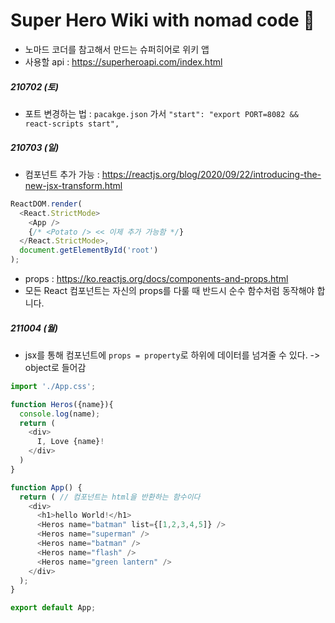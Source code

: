# Super Hero Wiki with nomad code 🦾

- 노마드 코더를 참고해서 만드는 슈퍼히어로 위키 앱
- 사용할 api : https://superheroapi.com/index.html

##### 210702 (토)

- 포트 변경하는 법 : `pacakge.json` 가서 `"start": "export PORT=8082 && react-scripts start",`

##### 210703 (일)
- 컴포넌트 추가 가능 : https://reactjs.org/blog/2020/09/22/introducing-the-new-jsx-transform.html
```javascript
ReactDOM.render(
  <React.StrictMode>
    <App />
    {/* <Potato /> << 이제 추가 가능함 */}
  </React.StrictMode>,
  document.getElementById('root')
);
```

- props : https://ko.reactjs.org/docs/components-and-props.html
- 모든 React 컴포넌트는 자신의 props를 다룰 때 반드시 순수 함수처럼 동작해야 합니다.

##### 211004 (월)

* jsx를 통해 컴포넌트에 `props = property`로 하위에 데이터를 넘겨줄 수 있다. -> object로 들어감

```javascript
import './App.css';

function Heros({name}){
  console.log(name);
  return (
    <div>
      I, Love {name}!
    </div>
  )
}

function App() {
  return ( // 컴포넌트는 html을 반환하는 함수이다
    <div>
      <h1>hello World!</h1>
      <Heros name="batman" list={[1,2,3,4,5]} />
      <Heros name="superman" />
      <Heros name="batman" />
      <Heros name="flash" />
      <Heros name="green lantern" />
    </div>
  );
}

export default App;

```